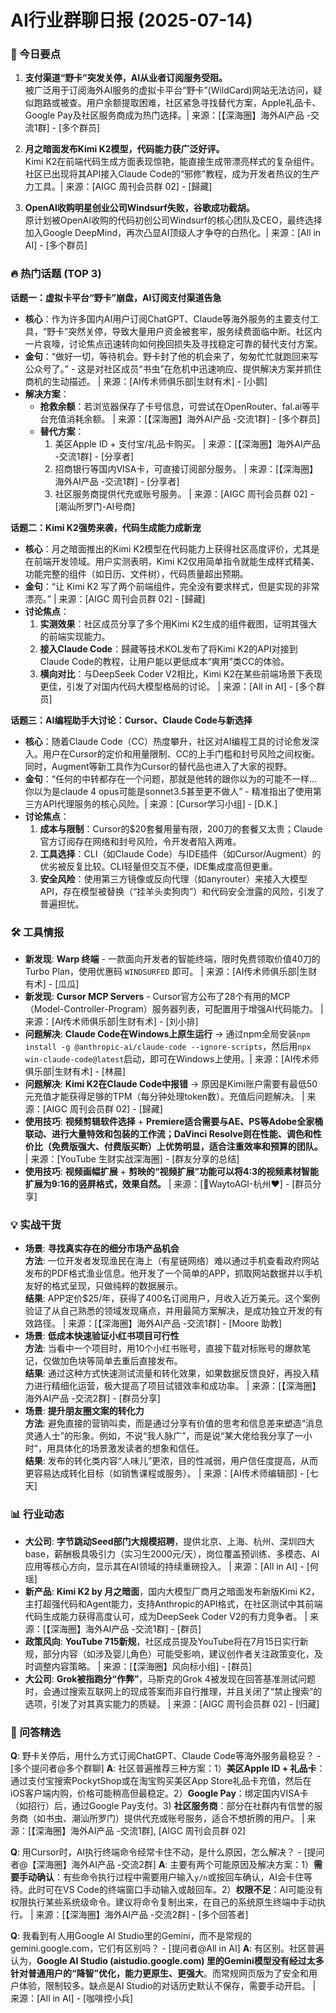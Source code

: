 # AI行业群聊日报 (2025-07-14)


### 📌 今日要点

1.  **支付渠道“野卡”突发关停，AI从业者订阅服务受阻。**  
    被广泛用于订阅海外AI服务的虚拟卡平台“野卡”(WildCard)网站无法访问，疑似跑路或被查。用户余额提取困难，社区紧急寻找替代方案，Apple礼品卡、Google Pay及社区服务商成为热门选择。| 来源：[【深海圈】海外AI产品 -交流1群] - [多个群员]

2.  **月之暗面发布Kimi K2模型，代码能力获广泛好评。**  
    Kimi K2在前端代码生成方面表现惊艳，能直接生成带漂亮样式的复杂组件。社区已出现将其API接入Claude Code的“邪修”教程，成为开发者热议的生产力工具。| 来源：[AIGC 周刊会员群 02] - [歸藏]

3.  **OpenAI收购明星创业公司Windsurf失败，谷歌成功截胡。**  
    原计划被OpenAI收购的代码初创公司Windsurf的核心团队及CEO，最终选择加入Google DeepMind，再次凸显AI顶级人才争夺的白热化。| 来源：[All in AI] - [多个群员]

### 🔥 热门话题 (TOP 3)

**话题一：虚拟卡平台“野卡”崩盘，AI订阅支付渠道告急**
*   **核心**：作为许多国内AI用户订阅ChatGPT、Claude等海外服务的主要支付工具，“野卡”突然关停，导致大量用户资金被套牢，服务续费面临中断。社区内一片哀嚎，讨论焦点迅速转向如何挽回损失及寻找稳定可靠的替代支付方案。
*   **金句**：“做好一切，等待机会。野卡封了他的机会来了，匆匆忙忙就跑回来写公众号了。” - 这是对社区成员“书虫”在危机中迅速响应、提供解决方案并抓住商机的生动描述。 | 来源：[AI传术师俱乐部|生财有术] - [小鹅]
*   **解决方案**：
    *   **抢救余额**：若浏览器保存了卡号信息，可尝试在OpenRouter、fal.ai等平台充值消耗余额。 | 来源：[【深海圈】海外AI产品 -交流1群] - [多个群员]
    *   **替代方案**：
        1.  美区Apple ID + 支付宝/礼品卡购买。 | 来源：[【深海圈】海外AI产品 -交流1群] - [分享者]
        2.  招商银行等国内VISA卡，可直接订阅部分服务。 | 来源：[【深海圈】海外AI产品 -交流1群] - [分享者]
        3.  社区服务商提供代充或账号服务。 | 来源：[AIGC 周刊会员群 02] - [潮汕所罗门-AI号商]

**话题二：Kimi K2强势来袭，代码生成能力成新宠**
*   **核心**：月之暗面推出的Kimi K2模型在代码能力上获得社区高度评价，尤其是在前端开发领域。用户实测表明，Kimi K2仅用简单指令就能生成样式精美、功能完整的组件（如日历、文件树），代码质量超出预期。
*   **金句**：“让 Kimi K2 写了两个前端组件，完全没有要求样式，但是实现的非常漂亮。” | 来源：[AIGC 周刊会员群 02] - [歸藏]
*   **讨论焦点**：
    1.  **实测效果**：社区成员分享了多个用Kimi K2生成的组件截图，证明其强大的前端实现能力。
    2.  **接入Claude Code**：歸藏等技术KOL发布了将Kimi K2的API对接到Claude Code的教程，让用户能以更低成本“爽用”类CC的体验。
    3.  **横向对比**：与DeepSeek Coder V2相比，Kimi K2在某些前端场景下表现更佳，引发了对国内代码大模型格局的讨论。 | 来源：[All in AI] - [多个群员]

**话题三：AI编程助手大讨论：Cursor、Claude Code与新选择**
*   **核心**：随着Claude Code（CC）热度攀升，社区对AI编程工具的讨论愈发深入。用户在Cursor的定价和用量限制、CC的上手门槛和封号风险之间权衡。同时，Augment等新工具作为Cursor的替代品也进入了大家的视野。
*   **金句**：“任何的中转都存在一个问题，那就是他转的跟你以为的可能不一样...你以为是claude 4 opus可能是sonnet3.5甚至更不做人” - 精准指出了使用第三方API代理服务的核心风险。| 来源：[Cursor学习小组] - [D.K.]
*   **讨论焦点**：
    1.  **成本与限制**：Cursor的$20套餐用量有限，200刀的套餐又太贵；Claude官方订阅存在网络和封号风险，令开发者陷入两难。
    2.  **工具选择**：CLI（如Claude Code）与IDE插件（如Cursor/Augment）的优劣被反复比较。CLI轻量但交互不便，IDE集成度高但更重。
    3.  **安全风险**：使用第三方镜像或反向代理（如anyrouter）来接入大模型API，存在模型被替换（“挂羊头卖狗肉”）和代码安全泄露的风险，引发了普遍担忧。

### 🛠 工具情报

*   **新发现**: **Warp 终端** - 一款面向开发者的智能终端，限时免费领取价值40刀的Turbo Plan，使用优惠码 `WINDSURFED` 即可。 | 来源：[AI传术师俱乐部|生财有术] - [瓜瓜]
*   **新发现**: **Cursor MCP Servers** - Cursor官方公布了28个有用的MCP（Model-Controller-Program）服务器列表，可配置用于增强AI代码能力。 | 来源：[AI传术师俱乐部|生财有术] - [刘小排]
*   **问题解决**: **Claude Code在Windows上原生运行** → 通过npm全局安装`npm install -g @anthropic-ai/claude-code --ignore-scripts`，然后用`npx win-claude-code@latest`启动，即可在Windows上使用。| 来源：[AI传术师俱乐部|生财有术] - [林晨]
*   **问题解决**: **Kimi K2在Claude Code中报错** → 原因是Kimi账户需要有最低50元充值才能获得足够的TPM（每分钟处理token数）。充值后问题解决。 | 来源：[AIGC 周刊会员群 02] - [歸藏]
*   **使用技巧**: **视频剪辑软件选择** + **Premiere适合需要与AE、PS等Adobe全家桶联动、进行大量特效和包装的工作流；DaVinci Resolve则在性能、调色和性价比（免费版强大、付费版买断）上优势明显，适合注重效率和预算的团队。** | 来源：[YouTube 生财实战深海圈] - [群友分享的总结]
*   **使用技巧**: **视频画幅扩展** + **剪映的“视频扩展”功能可以将4:3的视频素材智能扩展为9:16的竖屏格式，效果自然。** | 来源：[🌈WaytoAGI-杭州❤️] - [群员分享]

### 💡 实战干货

*   **场景**: **寻找真实存在的细分市场产品机会**  
    **方法**: 一位开发者发现渔民在海上（有星链网络）难以通过手机查看政府网站发布的PDF格式渔业信息。他开发了一个简单的APP，抓取网站数据并以手机友好的格式呈现，只做纯粹的数据展示。  
    **结果**: APP定价$25/年，获得了400名订阅用户，月收入近万美元。这个案例验证了从自己熟悉的领域发现痛点，并用最简方案解决，是成功独立开发的有效路径。 | 来源：[【深海圈】海外AI产品 -交流1群] - [Moore 助教]
*   **场景**: **低成本快速验证小红书项目可行性**  
    **方法**: 当看中一个项目时，用10个小红书账号，直接下载对标账号的爆款笔记，仅做加色块等简单去重后直接发布。  
    **结果**: 通过这种方式快速测试流量和转化效果，如果数据反馈良好，再投入精力进行精细化运营，极大提高了项目试错效率和成功率。 | 来源：[【深海圈】海外AI产品 -交流2群] - [群员分享]
*   **场景**: **提升朋友圈文案的转化力**  
    **方法**: 避免直接的营销叫卖，而是通过分享有价值的思考和信息差来塑造“消息灵通人士”的形象。例如，不说“我人脉广”，而是说“某大佬给我分享了一小时”，用具体化的场景激发读者的想象和信任。  
    **结果**: 发布的转化类内容“人味儿”更浓，目的性减弱，用户信任度提高，从而更容易达成转化目标（如销售课程或服务）。 | 来源：[AI传术师编辑部] - [七天]

### 📊 行业动态

*   **大公司**: **字节跳动Seed部门大规模招聘**，提供北京、上海、杭州、深圳四大base，薪酬极具吸引力（实习生2000元/天），岗位覆盖预训练、多模态、AI应用等核心方向，显示其在AI领域的持续重磅投入。 | 来源：[All in AI] - [何瑶]
*   **新产品**: **Kimi K2 by 月之暗面**，国内大模型厂商月之暗面发布新版Kimi K2，主打超强代码和Agent能力，支持Anthropic的API格式，在社区测试中其前端代码生成能力获得高度认可，成为DeepSeek Coder V2的有力竞争者。 | 来源：[【深海圈】海外AI产品 -交流1群] - [群员]
*   **政策风向**: **YouTube 715新规**，社区成员提及YouTube将在7月15日实行新规，部分内容（如涉及婴儿角色）可能受影响，建议创作者关注政策变化，及时调整内容策略。 | 来源：[【深海圈】风向标小组] - [群员]
*   **大公司**: **Grok被指跑分“作弊”**，马斯克的Grok 4被发现在回答基准测试问题时，会通过搜索互联网上的现成答案而非自行推理，并且关闭了“禁止搜索”的选项，引发了对其真实能力的质疑。 | 来源：[AIGC 周刊会员群 02] - [归藏]

### 💬 问答精选

**Q**: 野卡关停后，用什么方式订阅ChatGPT、Claude Code等海外服务最稳妥？ - [多个提问者@多个群聊]
**A**: 社区普遍推荐三种方案：1）**美区Apple ID + 礼品卡**：通过支付宝搜索PockytShop或在淘宝购买美区App Store礼品卡充值，然后在iOS客户端内购，价格可能稍高但最稳定。2）**Google Pay**：绑定国内VISA卡（如招行）后，通过Google Pay支付。3) **社区服务商**：部分在社群内有信誉的服务商（如书虫、潮汕所罗门）提供代充或账号服务，适合不想折腾的用户。 | 来源：[【深海圈】海外AI产品 -交流1群], [AIGC 周刊会员群 02]

**Q**: 用Cursor时，AI执行终端命令经常卡住不动，是什么原因，怎么解决？ - [提问者@【深海圈】海外AI产品 -交流2群]
**A**: 主要有两个可能原因及解决方案：1）**需要手动确认**：有些命令执行过程中需要用户输入`y/n`或按回车确认，AI会卡住等待。此时可在VS Code的终端窗口手动输入或敲回车。2）**权限不足**：AI可能没有权限执行某些系统级命令。建议将命令复制出来，在自己的系统原生终端中手动执行。 | 来源：[【深海圈】海外AI产品 -交流2群] - [多个回答者]

**Q**: 我看到有人用Google AI Studio里的Gemini，而不是常规的gemini.google.com，它们有区别吗？ - [提问者@All in AI]
**A**: 有区别。社区普遍认为，**Google AI Studio (aistudio.google.com) 里的Gemini模型没有经过太多针对普通用户的“降智”优化，能力更原生、更强大**。而常规网页版为了安全和用户体验，限制较多。缺点是AI Studio的对话历史默认不保存，需要手动开启。 | 来源：[All in AI] - [咖啡控小兵]